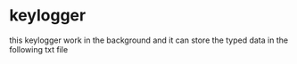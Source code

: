 # keylogger
this keylogger work in the background and it can store the typed data in the following txt file
